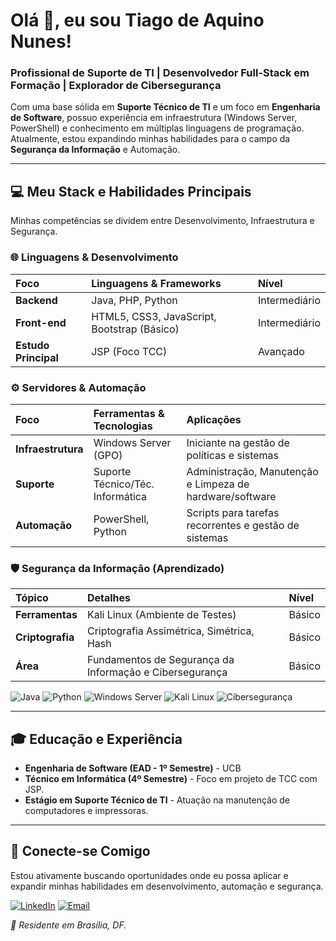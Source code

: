 # Olá 👋, eu sou Tiago de Aquino Nunes!

### Profissional de Suporte de TI | Desenvolvedor Full-Stack em Formação | Explorador de Cibersegurança

Com uma base sólida em **Suporte Técnico de TI** e um foco em **Engenharia de Software**, possuo experiência em infraestrutura (Windows Server, PowerShell) e conhecimento em múltiplas linguagens de programação. Atualmente, estou expandindo minhas habilidades para o campo da **Segurança da Informação** e Automação.

---

## 💻 Meu Stack e Habilidades Principais

Minhas competências se dividem entre Desenvolvimento, Infraestrutura e Segurança.

### 🌐 Linguagens & Desenvolvimento

| Foco | Linguagens & Frameworks | Nível |
| :--- | :--- | :--- |
| **Backend** | Java, PHP, Python | Intermediário |
| **Front-end** | HTML5, CSS3, JavaScript, Bootstrap (Básico) | Intermediário |
| **Estudo Principal** | JSP (Foco TCC) | Avançado |

### ⚙️ Servidores & Automação

| Foco | Ferramentas & Tecnologias | Aplicações |
| :--- | :--- | :--- |
| **Infraestrutura** | Windows Server (GPO) | Iniciante na gestão de políticas e sistemas |
| **Suporte** | Suporte Técnico/Téc. Informática | Administração, Manutenção e Limpeza de hardware/software |
| **Automação** | PowerShell, Python | Scripts para tarefas recorrentes e gestão de sistemas |

### 🛡️ Segurança da Informação (Aprendizado)

| Tópico | Detalhes | Nível |
| :--- | :--- | :--- |
| **Ferramentas** | Kali Linux (Ambiente de Testes) | Básico |
| **Criptografia** | Criptografia Assimétrica, Simétrica, Hash | Básico |
| **Área** | Fundamentos de Segurança da Informação e Cibersegurança | Básico |

<p align="left">
  <img src="https://img.shields.io/badge/Java-007396?style=for-the-badge&logo=java&logoColor=white" alt="Java">
  <img src="https://img.shields.io/badge/Python-3776AB?style=for-the-badge&logo=python&logoColor=white" alt="Python">
  <img src="https://img.shields.io/badge/Windows%20Server-0078D6?style=for-the-badge&logo=windows&logoColor=white" alt="Windows Server">
  
  <img src="https://img.shields.io/badge/Kali%20Linux-557C94?style=for-the-badge&logo=kalilinux&logoColor=white" alt="Kali Linux">
  <img src="https://img.shields.io/badge/Cibersegurança-000000?style=for-the-badge&logo=data-protection&logoColor=white" alt="Cibersegurança">
</p>

---

## 🎓 Educação e Experiência

* **Engenharia de Software (EAD - 1º Semestre)** - UCB
* **Técnico em Informática (4º Semestre)** - Foco em projeto de TCC com JSP.
* **Estágio em Suporte Técnico de TI** - Atuação na manutenção de computadores e impressoras.

---

## 🔗 Conecte-se Comigo

Estou ativamente buscando oportunidades onde eu possa aplicar e expandir minhas habilidades em desenvolvimento, automação e segurança.

[![LinkedIn](https://img.shields.io/badge/LinkedIn-0077B5?style=for-the-badge&logo=linkedin&logoColor=white)](https://www.linkedin.com/in/tiago-de-aquino-nunes-3297552ba/)
[![Email](https://img.shields.io/badge/Email-D14836?style=for-the-badge&logo=gmail&logoColor=white)](mailto:tiagonunesbr@hotmail.com)

_📍 Residente em Brasília, DF._
